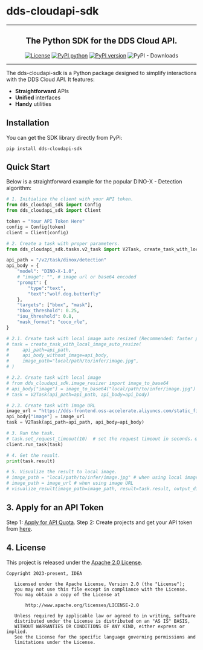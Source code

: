 # dds-cloudapi-sdk

---

<div align="center">
<p align="center">

<!-- prettier-ignore -->
**The Python SDK for the DDS Cloud API.**
---

<!-- prettier-ignore -->
[![License](https://img.shields.io/badge/License-Apache%202.0-blue.svg)](LICENSE)
[![PyPI python](https://img.shields.io/pypi/pyversions/dds-cloudapi-sdk)](https://pypi.org/project/dds-cloudapi-sdk)
[![PyPI version](https://img.shields.io/pypi/v/dds-cloudapi-sdk)](https://pypi.org/project/dds-cloudapi-sdk)
![PyPI - Downloads](https://img.shields.io/pypi/dm/dds-cloudapi-sdk)

</p>
</div>

---

The dds-cloudapi-sdk is a Python package designed to simplify interactions with the DDS Cloud API. It features:

- **Straightforward** APIs
- **Unified** interfaces
- **Handy** utilities

## Installation

You can get the SDK library directly from PyPi:

```shell
pip install dds-cloudapi-sdk
```

## Quick Start

Below is a straightforward example for the popular DINO-X - Detection algorithm:

```python
# 1. Initialize the client with your API token.
from dds_cloudapi_sdk import Config
from dds_cloudapi_sdk import Client

token = "Your API Token Here"
config = Config(token)
client = Client(config)

# 2. Create a task with proper parameters.
from dds_cloudapi_sdk.tasks.v2_task import V2Task, create_task_with_local_image_auto_resize

api_path = "/v2/task/dinox/detection"
api_body = {
    "model": "DINO-X-1.0",
    # "image": "", # image url or base64 encoded
    "prompt": {
        "type":"text",
        "text":"wolf.dog.butterfly"
    },
    "targets": ["bbox", "mask"],
    "bbox_threshold": 0.25,
    "iou_threshold": 0.8,
    "mask_format": "coco_rle",
}

# 2.1. Create task with local image auto resized (Recommended: faster processing)
# task = create_task_with_local_image_auto_resize(
#     api_path=api_path,
#     api_body_without_image=api_body,
#     image_path="local/path/to/infer/image.jpg",
# )

# 2.2. Create task with local image
# from dds_cloudapi_sdk.image_resizer import image_to_base64
# api_body["image"] = image_to_base64("local/path/to/infer/image.jpg")
# task = V2Task(api_path=api_path, api_body=api_body)

# 2.3. Create task with image URL
image_url = "https://dds-frontend.oss-accelerate.aliyuncs.com/static_files/playground/grounding_DINO-1.6/02.jpg"
api_body["image"] = image_url
task = V2Task(api_path=api_path, api_body=api_body)

# 3. Run the task.
# task.set_request_timeout(10)  # set the request timeout in seconds，default is 5 seconds
client.run_task(task)

# 4. Get the result.
print(task.result)

# 5. Visualize the result to local image.
# image_path = "local/path/to/infer/image.jpg" # when using local image
# image_path = image_url # when using image URL
# visualize_result(image_path=image_path, result=task.result, output_dir="path/to/output_dir")

```

## 3. Apply for an API Token

Step 1: [Apply for API Quota](https://cloud.deepdataspace.com/apply-token?from=sdk).
Step 2: Create projects and get your API token from [here](https://cloud.deepdataspace.com/dashboard/token-key).

## 4. License

This project is released under
the [Apache 2.0 License](https://github.com/deepdataspace/dds-cloudapi-sdk/blob/main/LICENSE).

```text
Copyright 2023-present, IDEA

   Licensed under the Apache License, Version 2.0 (the "License");
   you may not use this file except in compliance with the License.
   You may obtain a copy of the License at

       http://www.apache.org/licenses/LICENSE-2.0

   Unless required by applicable law or agreed to in writing, software
   distributed under the License is distributed on an "AS IS" BASIS,
   WITHOUT WARRANTIES OR CONDITIONS OF ANY KIND, either express or implied.
   See the License for the specific language governing permissions and
   limitations under the License.
```
